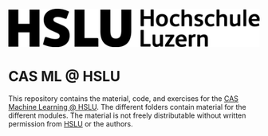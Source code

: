 ![image](_IMAGES/HSLU_2022_logo.svg.png)

# CAS ML @ HSLU

This repository contains the material, code, and exercises for the [CAS Machine Learning @ HSLU](https://www.hslu.ch/en/lucerne-school-of-information-technology/continuing-education/applied-data-intelligence/cas-machine-learning/). The different folders contain material for the different modules.
The material is not freely distributable without written permission from [HSLU](https://www.hslu.ch) or the authors.
